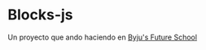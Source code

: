 # Blocks-js

Un proyecto que ando haciendo en <a href=https://www.byjusfutureschool.com>Byju's Future School</a>
